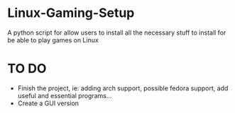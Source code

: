 # Linux-Gaming-Setup
A python script for allow users to install all the necessary stuff to install for be able to play games on Linux

# TO DO
- Finish the project, ie: adding arch support, possible fedora support, add useful and essential programs...
- Create a GUI version
